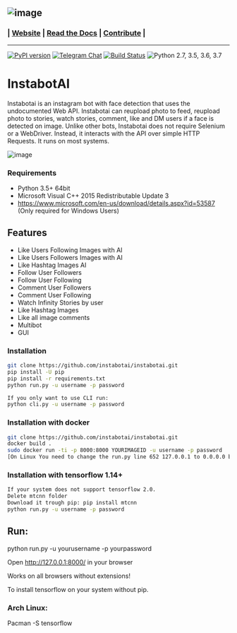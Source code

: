 ![image](https://raw.githubusercontent.com/instabotai/instabotai/master/img/banner.png)
---
### | [Website](https://instabotai.com/) | [Read the Docs](https://instabotai.github.io/docs/) | [Contribute](https://github.com/instagrambot/docs/blob/master/CONTRIBUTING.md) |

---
 [![PyPI version](https://badge.fury.io/py/instabotai.svg)](https://badge.fury.io/py/instabotai)
 [![Telegram Chat](https://camo.githubusercontent.com/67fd2a1c7649422a770e7d82cb35795c2a8baf32/68747470733a2f2f696d672e736869656c64732e696f2f62616467652f636861742532306f6e2d54656c656772616d2d626c75652e737667)](https://t.me/instabotai)
 [![Build Status](https://travis-ci.org/instagrambot/instabot.svg?branch=master)](https://travis-ci.org/instagrambot/instabotai)
![Python 2.7, 3.5, 3.6, 3.7](https://img.shields.io/badge/python-2.7%2C%203.5%2C%203.6%2C%203.7-blue.svg)

# InstabotAI

Instabotai is an instagram bot with face detection that uses the undocumented Web API. Instabotai can reupload photo to feed, reupload photo to stories, watch stories, comment, like and DM users if a face is detected on image.
Unlike other bots, Instabotai does not require Selenium or a WebDriver. Instead, it interacts with the API over simple HTTP Requests. It runs on most systems.

![image](https://i.imgur.com/yv9eAyv.png)

### Requirements
* Python 3.5+ 64bit
* Microsoft Visual C++ 2015 Redistributable Update 3 
* https://www.microsoft.com/en-us/download/details.aspx?id=53587 (Only required for Windows Users)

## Features
* Like Users Following Images with AI
* Like Users Followers Images with AI
* Like Hashtag Images AI
* Follow User Followers
* Follow User Following
* Comment User Followers
* Comment User Following
* Watch Infinity Stories by user
* Like Hashtag Images
* Like all image comments
* Multibot
* GUI

### Installation 
``` bash
git clone https://github.com/instabotai/instabotai.git
pip install -U pip
pip install -r requirements.txt
python run.py -u username -p password

If you only want to use CLI run:
python cli.py -u username -p password
```
### Installation with docker

``` bash
git clone https://github.com/instabotai/instabotai.git
docker build .
sudo docker run -ti -p 8000:8000 YOURIMAGEID -u username -p password
[On Linux You need to change the run.py line 652 127.0.0.1 to 0.0.0.0 before building docker]

```

### Installation with tensorflow 1.14+
``` bash
If your system does not support tensorflow 2.0.
Delete mtcnn folder
Download it trough pip: pip install mtcnn
python run.py -u username -p password
```

## Run: 
python run.py -u yourusername -p yourpassword

Open http://127.0.0.1:8000/ in your browser

Works on all browsers without extensions!

To install tensorflow on your system without pip.
### Arch Linux:
Pacman -S tensorflow

